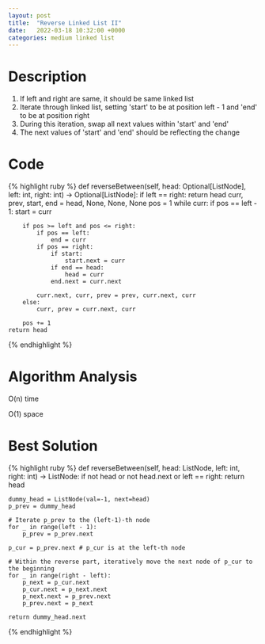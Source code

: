 ```yaml
---
layout: post
title:  "Reverse Linked List II"
date:   2022-03-18 10:32:00 +0000
categories: medium linked list
---
```

# Description
1. If left and right are same, it should be same linked list
2. Iterate through linked list, setting 'start' to be at position left - 1 and 'end' to be at position right
3. During this iteration, swap all next values within 'start' and 'end'
4. The next values of 'start' and 'end' should be reflecting the change

# Code
{% highlight ruby %}
def reverseBetween(self, head: Optional[ListNode], left: int, right: int) -> Optional[ListNode]:
    if left == right:
        return head
    curr, prev, start, end = head, None, None, None
    pos = 1
    while curr:
        if pos == left - 1:
            start = curr
            
        if pos >= left and pos <= right:
            if pos == left:
                end = curr
            if pos == right:
                if start:
                    start.next = curr
                if end == head:
                    head = curr
                end.next = curr.next
            
            curr.next, curr, prev = prev, curr.next, curr
        else:
            curr, prev = curr.next, curr
        
        pos += 1
    return head
{% endhighlight %}

# Algorithm Analysis
O(n) time

O(1) space

# Best Solution
{% highlight ruby %}
def reverseBetween(self, head: ListNode, left: int, right: int) -> ListNode:
    if not head or not head.next or left == right:
        return head
    
    dummy_head = ListNode(val=-1, next=head)
    p_prev = dummy_head
    
    # Iterate p_prev to the (left-1)-th node
    for _ in range(left - 1):
        p_prev = p_prev.next
        
    p_cur = p_prev.next # p_cur is at the left-th node
    
    # Within the reverse part, iteratively move the next node of p_cur to the beginning
    for _ in range(right - left):
        p_next = p_cur.next
        p_cur.next = p_next.next
        p_next.next = p_prev.next
        p_prev.next = p_next
    
    return dummy_head.next
{% endhighlight %}